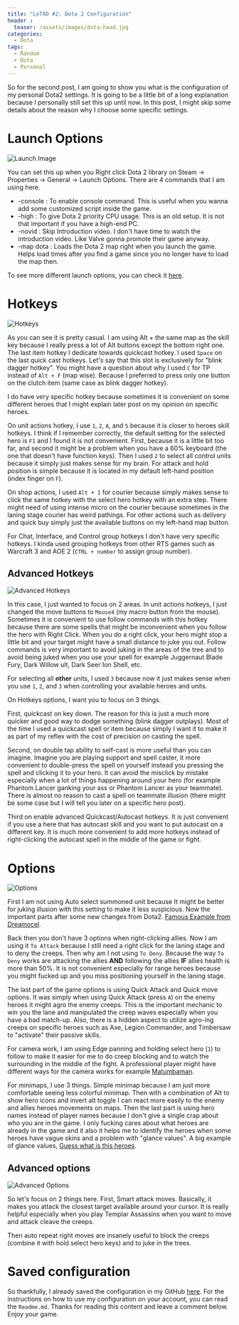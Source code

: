 ```yaml
---
title: "LeTAD #2: Dota 2 Configuration"
header :
  teaser: /assets/images/dota-head.jpg
categories:
  - Dota
tags:
  - Random
  - Dota
  - Personal
---
```


So for the second post, I am going to show you what is the configuration of my personal Dota2 settings. It is going to be a little bit of a long explanation because I personally still set this up until now. In this post, I might skip some details about the reason why I choose some specific settings.

# Launch Options
![Launch Image](https://i.ibb.co/F4SSxNV/2022-11-11-17-29-19-Properties-Dota-2.png)

You can set this up when you Right click Dota 2 library on Steam -> Properties -> General -> Launch Options. There are 4 commands that I am using here.

- -console : To enable console command. This is useful when you wanna add some customized script inside the game.
- -high : To give Dota 2 priority CPU usage. This is an old setup. It is not that important if you have a high-end PC.
- -novid : Skip Introduction video. I don't have time to watch the introduction video. Like Valve gonna promote their game anyway.
- -map dota : Loads the Dota 2 map right when you launch the game. Helps load times after you find a game since you no longer have to load the map then. 

To see more different launch options, you can check it [here](https://dota2.fandom.com/wiki/Launch_Options).

# Hotkeys
![Hotkeys](https://i.ibb.co/7KVcvD3/2022-11-11-19-33-18-Dota-2.png)

As you can see it is pretty casual. I am using Alt + the same map as the skill key because I really press a lot of Alt buttons except the bottom right one. The last item hotkey I dedicate towards quickcast hotkey. I used `Space` on the last quick cast hotkeys. Let's say that this slot is exclusively for "blink dagger hotkey". You might have a question about why I used `C` for TP instead of `Alt + F` (map wise). Because I preferred to press only one button on the clutch item (same case as blink dagger hotkey).

I do have very specific hotkey because sometimes it is convenient on some different heroes that I might explain later post on my opinion on specific heroes.

On unit actions hotkey, I use `1`, `2`, `A`, and `S` because it is closer to heroes skill hotkeys. I think if I remember correctly, the default setting for the selected hero is `F1` and I found it is not convenient. First, because it is a little bit too far, and second it might be a problem when you have a 60% keyboard (the one that doesn't have function keys). Then I used `2` to select all control units because it simply just makes sense for my brain. For attack and hold position is simple because it is located in my default left-hand position (index finger on `F`).

On shop actions, I used `Alt + 1` for courier because simply makes sense to click the same hotkey with the select hero hotkey with an extra step. There might need of using intense micro on the courier because sometimes in the laning stage courier has weird pathings. For other actions such as delivery and quick buy simply just the available buttons on my left-hand map button.

For Chat, Interface, and Control group hotkeys I don't have very specific hotkeys. I kinda used grouping hotkeys from other RTS games such as Warcraft 3 and AOE 2 (`CTRL + number` to assign group number).

## Advanced Hotkeys
![Advanced Hotkeys](https://i.ibb.co/Zmz2Tr5/2022-11-11-19-35-28-Dota-2.png)

In this case, I just wanted to focus on 2 areas. In unit actions hotkeys, I just changed the move buttons to `Mouse4` (my macro button from the mouse). Sometimes it is convenient to use follow commands with this hotkey because there are some spells that might be inconvenient when you follow the hero with Right Click. When you do a right click, your hero might stop a little bit and your target might have a small distance to juke you out. Follow commands is very important to avoid juking in the areas of the tree and to avoid being juked when you use your spell for example Juggernaut Blade Fury, Dark Willow ult, Dark Seer Ion Shell, etc. 

For selecting all **other** units, I used `3` because now it just makes sense when you use `1`, `2`, and `3` when controlling your available heroes and units.

On Hotkeys options, I want you to focus on 3 things. 

First, quickcast on key down. The reason for this is just a much more quicker and good way to dodge something (blink dagger outplays). Most of the time I used a quickcast spell or item because simply I want it to make it as part of my reflex with the cost of precision on casting the spell.

Second, on double tap ability to self-cast is more useful than you can imagine. Imagine you are playing support and spell caster, it more convenient to double-press the spell on yourself instead you pressing the spell and clicking it to your hero. It can avoid the misclick by mistake especially when a lot of things happening around your hero (for example Phantom Lancer ganking your ass or Phantom Lancer as your teammate). There is almost no reason to cast a spell on teammate illusion (there might be some case but I will tell you later on a specific hero post). 

Third on enable advanced Quickcast/Autocast hotkeys. It is just convenient if you use a here that has autocast skill and you want to put autocast on a different key. It is much more convenient to add more hotkeys instead of right-clicking the autocast spell in the middle of the game or fight.

# Options
![Options](https://i.ibb.co/xfYNvGV/2022-11-11-20-15-48-Dota-2.png)

First I am not using Auto select summoned unit because It might be better for juking illusion with this setting to make it less suspicious. Now the important parts after some new changes from Dota2. [Famous Example from Dreamocel](https://clips.twitch.tv/PiliableSlipperyMartenAMPEnergyCherry).

Back then you don't have 3 options when right-clicking allies. Now I am using it `To Attack` because I still need a right click for the laning stage and to deny the creeps. Then why am I not using `To Deny`. Because the way `To Deny` works are attacking the allies **AND** following the allies **IF** allies health is more than 50%. It is not convenient especially for range heroes because you might fucked up and you miss positioning yourself in the laning stage. 

The last part of the game options is using Quick Attack and Quick move options. It was simply when using Quick Attack (press `A`) on the enemy heroes it might agro the enemy creeps. This is the important mechanic to win you the lane and manipulated the creep waves especially when you have a bad match-up. Also, there is a hidden aspect to utilize agro-ing creeps on specific heroes such as Axe, Legion Commander, and Timbersaw to "activate" their passive skills. 

For camera work, I am using Edge panning and holding select hero (`1`) to follow to make it easier for me to do creep blocking and to watch the surrounding in the middle of the fight. A professional player might have different ways for the camera works for example [Matumbaman](https://www.youtube.com/watch?v=tEt414Sf60Q).

For minimaps, I use 3 things. Simple minimap because I am just more comfortable seeing less colorful minimap. Then with a combination of Alt to show hero icons and invert alt toggle I can react more easily to the enemy and allies heroes movements on maps. Then the last part is using hero names instead of player names because I don't give a single crap about who you are in the game. I only fucking cares about what heroes are already in the game and it also it helps me to identify the heroes when some heroes have vague skins and a problem with "glance values". A big example of glance values, [Guess what is this heroes](https://i.redd.it/fhplmoc01vy91.png).

## Advanced options
![Advanced Options](https://i.ibb.co/sg0WjBn/2022-11-11-20-52-33-Dota-2.png)

So let's focus on 2 things here. First, Smart attack moves. Basically, it makes you attack the closest target available around your cursor. It is really helpful especially when you play Templar Assassins when you want to move and attack cleave the creeps.

Then auto repeat right moves are insanely useful to block the creeps (combine it with hold select hero keys) and to juke in the trees.

# Saved configuration
So thankfully, I already saved the configuration in my GitHub [here](https://github.com/Saltfarmer/Dota-Config). For the instructions on how to use my configuration on your account, you can read the `Readme.md`. Thanks for reading this content and leave a comment below. Enjoy your game.
  
